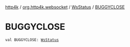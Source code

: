 [http4k](../../index.md) / [org.http4k.websocket](../index.md) / [WsStatus](index.md) / [BUGGYCLOSE](./-b-u-g-g-y-c-l-o-s-e.md)

# BUGGYCLOSE

`val BUGGYCLOSE: `[`WsStatus`](index.md)
